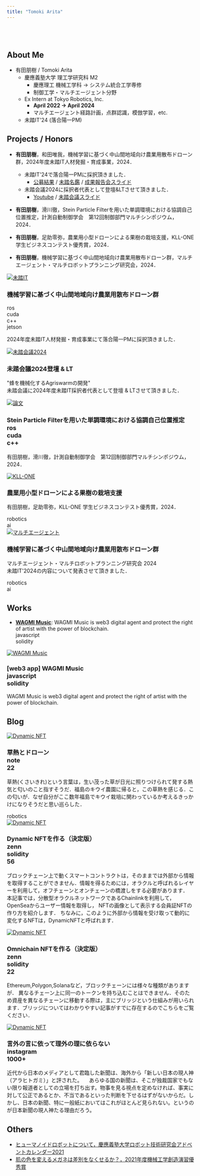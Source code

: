 ```yaml
---
title: "Tomoki Arita"
---
```


<div style="margin-top: 5rem;"></div>

## About Me

- 有田朋樹 / Tomoki Arita
  - 慶應義塾大学 理工学研究科 M2
      - 慶應理工 機械工学科 → システム統合工学専修 
      - 制御工学・マルチエージェント分野
  - Ex Intern at Tokyo Robotics, Inc.
      - **April 2022 → April 2024**
      - マルチエージェント経路計画，点群認識，模倣学習，etc.
  - 未踏IT'24 (落合陽一PM)

## Projects / Honors

- **有田朋樹**，和田唯我，機械学習に基づく中山間地域向け農業用散布ドローン群，2024年度未踏IT人材発掘・育成事業，2024．
  - 未踏IT'24で落合陽一PMに採択頂きました．
    - [公募結果](https://www.ipa.go.jp/jinzai/mitou/it/2024/gaiyou-oc-1.html) / [未踏名鑑](https://scrapbox.io/mitou-meikan/%E6%9C%89%E7%94%B0_%E6%9C%8B%E6%A8%B9) / [成果報告会スライド](https://speakerdeck.com/allegorywrite/wei-ta-cheng-guo-bao-gao-hui-suraido)
  - 未踏会議2024に採択者代表として登壇&LTさせて頂きました．
    - [Youtube](https://www.youtube.com/live/tHMvTA7gd70) / [未踏会議スライド](https://speakerdeck.com/allegorywrite/wei-ta-naitoltsuraido?slide=13)

- **有田朋樹**，滑川徹，Stein Particle Filterを用いた単調環境における協調自己位置推定，計測自動制御学会　第12回制御部門マルチシンポジウム，2024．
- **有田朋樹**，足助零弥，農業用小型ドローンによる果樹の栽培支援，KLL-ONE 学生ビジネスコンテスト優秀賞，2024．
- **有田朋樹**，機械学習に基づく中山間地域向け農業用散布ドローン群，マルチエージェント・マルチロボットプランニング研究会，2024．

<div class="card-container">
  <div class="card">
    <div class="card-image">
      <a href="https://www.ipa.go.jp/jinzai/mitou/it/2024/gaiyou-oc-1.html" target="_blank">
        <img src="/images/Screenshot from 2025-03-11 20-34-38.png" alt="未踏IT">
      </a>
    </div>
    <div class="card-content">
      <h3>機械学習に基づく中山間地域向け農業用散布ドローン群</h3>
      <div class="tag-badge ros">ros</div>
      <div class="tag-badge cuda">cuda</div>
      <div class="tag-badge cpp">c++</div>
      <div class="tag-badge jetson">jetson</div>
      <p>2024年度未踏IT人材発掘・育成事業にて落合陽一PMに採択頂きました．</p>
    </div>
  </div>

  <div class="card">
    <div class="card-image">
      <a href="https://www.youtube.com/live/tHMvTA7gd70?si=ZwTjb8lrXk4VW5WK" target="_blank">
        <img src="/images/IMG_8525.png" alt="未踏会議2024">
      </a>
    </div>
    <div class="card-content">
      <h3>未踏会議2024登壇 & LT</h3>
      <p>"蜂を機械化するAgriswarmの開発"<br>未踏会議に2024年度未踏IT採択者代表として登壇 & LTさせて頂きました．</p>
    </div>
  </div>

  <div class="card">
    <div class="card-image">
      <a href="#" target="_blank">
        <img src="/images/Screenshot from 2025-03-11 19-46-30.png" alt="論文">
      </a>
    </div>
    <div class="card-content">
      <h3>Stein Particle Filterを用いた単調環境における協調自己位置推定
      <div class="tag-badge ros">ros</div>
      <div class="tag-badge cuda">cuda</div>
      <div class="tag-badge cpp">c++</div>
      </h3>
      <p>有田朋樹，滑川徹，計測自動制御学会　第12回制御部門マルチシンポジウム，2024．</p>
    </div>
  </div>

  <div class="card">
    <div class="card-image">
      <a href="https://sites.google.com/view/kllincubation#h.p0p1j1ahx0r6" target="_blank">
        <img src="/images/S__102588422-2048x1536.jpg" alt="KLL-ONE">
      </a>
    </div>
    <div class="card-content">
      <h3>農業用小型ドローンによる果樹の栽培支援</h3>
      <p>有田朋樹，足助零弥，KLL-ONE 学生ビジネスコンテスト優秀賞，2024．</p>
      <div class="tag-badge robotics">robotics</div>
      <div class="tag-badge ai">ai</div>
    </div>
  </div>

  <div class="card">
    <div class="card-image">
      <a href="https://sites.google.com/view/multi-agent-robot-planning-24" target="_blank">
        <img src="/images/DALL·E 2024-06-08 19.14.32 - A simplified academic-style illustration of multi-agent and multi-robot planning on a white background. Show a few types of robots in a structured gri.jpeg" alt="マルチエージェント">
      </a>
    </div>
    <div class="card-content">
      <h3>機械学習に基づく中山間地域向け農業用散布ドローン群</h3>
      <p>マルチエージェント・マルチロボットプランニング研究会 2024<br>未踏IT'2024の内容について発表させて頂きました．</p>
      <div class="tag-badge robotics">robotics</div>
      <div class="tag-badge ai">ai</div>
    </div>
  </div>
</div>

## Works

- [**WAGMI Music**](https://wagmi-music.web.app/): WAGMI Music is web3 digital agent and protect the right of artist with the power of blockchain.  
  <div class="tag-badge javascript">javascript</div>
  <div class="tag-badge solidity">solidity</div>
<!-- - [**MAHOROBA**](https://apps.apple.com/app/id6469887722):  -->

<div class="card-container">
  <div class="card">
    <div class="card-image">
      <a href="https://wagmi-music.web.app/" target="_blank">
        <img src="/images/Screenshot from 2025-03-11 20-56-52.png" alt="WAGMI Music">
      </a>
    </div>
    <div class="card-content">
      <h3>[web3 app] WAGMI Music
      <div class="tag-badge javascript">javascript</div>
      <div class="tag-badge solidity">solidity</div>
      </h3>
      <p>WAGMI Music is web3 digital agent and protect the right of artist with the power of blockchain.</p>
    </div>
  </div>

  <!-- <div class="card">
    <div class="card-image">
      <a href="#" target="_blank">
        <img src="/images/IMG_8521.png" alt="MAHOROBA">
      </a>
    </div>
    <div class="card-content">
      <h3>[iOS app] MAHOROBA</h3>
      <p></p>
    </div>
  </div> -->
</div>

## Blog

<div class="card-container">
  <div class="card">
    <div class="card-image">
      <a href="https://note.com/tomoking513/n/n148f54c8c434" target="_blank">
        <img src="/images/rectangle_large_type_2_eb8858aabc4a8c379800b61ab24665ea.webp" alt="Dynamic NFT">
      </a>
    </div>
    <div class="card-content">
      <h3>草熱とドローン<div class="tag-badge note">note</div><div class="tag-badge star">22</div></h3>
      <p>草熱(くさいきれ)という言葉は，生い茂った草が日光に照りつけられて発する熱気と匂いのこと指すそうだ．福島のキウイ農園に帰ると，この草熱を感じる．この匂いが．なぜ自分がここ数年福島でキウイ栽培に関わっているか考えるきっかけになりそうだと思い巡らした．</p>
      <div class="tag-badge robotics">robotics</div>
    </div>
  </div>

  <div class="card">
    <div class="card-image">
      <a href="https://zenn.dev/allegorywrite/articles/a8be18daa57980" target="_blank">
        <img src="/images/スクリーンショット_2022-03-29_12.38.44.webp" alt="Dynamic NFT">
      </a>
    </div>
    <div class="card-content">
      <h3>Dynamic NFTを作る（決定版）<div class="tag-badge zenn">zenn</div><div class="tag-badge solidity">solidity</div><div class="tag-badge star">56</div></h3>
      <p>ブロックチェーン上で動くスマートコントラクトは，そのままでは外部から情報を取得することができません．情報を得るためには，オラクルと呼ばれるレイヤーを利用して，オフチェーンとオンチェーンの橋渡しをする必要があります．
本記事では，分散型オラクルネットワークであるChainlinkを利用して，OpenSeaからユーザー情報を取得し， NFTの画像として表示する会員証NFTの作り方を紹介します．
ちなみに，このように外部から情報を受け取って動的に変化するNFTは，DynamicNFTと呼ばれます．</p>
    </div>
  </div>

  <div class="card">
    <div class="card-image">
      <a href="https://zenn.dev/allegorywrite/articles/7208b0d799e25f" target="_blank">
        <img src="/images/76a474d921c0-20220517.png" alt="Dynamic NFT">
      </a>
    </div>
    <div class="card-content">
      <h3>Omnichain NFTを作る（決定版）<div class="tag-badge zenn">zenn</div><div class="tag-badge solidity">solidity</div><div class="tag-badge star">22</div></h3>
      <p>Ethereum,Polygon,Solanaなど，ブロックチェーンには様々な種類がありますが． 異なるチェーン上に同一のトークンを持ち込むことはできません．そのため資産を異なるチェーンに移動する際は，主にブリッジという仕組みが用いられます．ブリッジについてはわかりやすい記事がすでに存在するのでこちらをご覧ください．</p>
    </div>
  </div>

  <div class="card">
    <div class="card-image">
      <a href="https://www.instagram.com/allegorywrite/" target="_blank">
        <img src="/images/Screenshot from 2025-03-12 22-01-26.png" alt="Dynamic NFT">
      </a>
    </div>
    <div class="card-content">
      <h3>言外の言に依って理外の理に依らない<div class="tag-badge instagram">instagram</div><div class="tag-badge follower">1000+</div></h3>
      <p>近代から日本のメディアとして君臨した新聞は、海外から「新しい日本の現人神（アラヒトガミ）」と評された。
　あらゆる国の新聞は、そこが独裁国家でもない限り報道者としての立場を打ち出す。物事を見る視点を定めなければ、事実に対して公正であるとか、不当であるといった判断を下せるはずがないからだ。しかし、日本の新聞、特に一般紙においてはこれがほとんど見られない。というのが日本新聞の現人神たる理由だろう。</p>
    </div>
  </div>
</div>

## Others

- [ヒューマノイドロボットについて，慶應義塾大学ロボット技術研究会アドベントカレンダー2021](https://keiorogiken.wordpress.com/2021/12/05/%E3%83%92%E3%83%A5%E3%83%BC%E3%83%9E%E3%83%8E%E3%82%A4%E3%83%89%E3%83%AD%E3%83%9C%E3%83%83%E3%83%88%E3%81%AB%E3%81%A4%E3%81%84%E3%81%A6/)
- [肌の色を変えるメガネは差別をなくせるか？，2021年度機械工学創造演習優秀賞](https://www.mech.keio.ac.jp/ja/souzou/proceedings2021/mein_k20.html)
